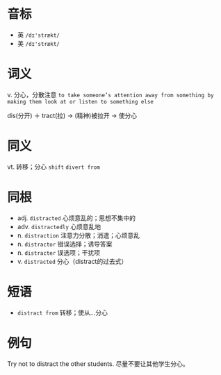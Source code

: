 # 音标

- 英 `/dɪ'strækt/`
- 美 `/dɪ'strækt/`

# 词义

v. 分心，分散注意
`to take someone’s attention away from something by making them look at or listen to something else`



dis(分开) ＋ tract(拉) → (精神)被拉开 → 使分心

# 同义

vt. 转移；分心
`shift` `divert from`

# 同根

- adj. `distracted` 心烦意乱的；思想不集中的
- adv. `distractedly` 心烦意乱地
- n. `distraction` 注意力分散；消遣；心烦意乱
- n. `distractor` 错误选择；诱导答案
- n. `distracter` 误选项；干扰项
- v. `distracted` 分心（distract的过去式）

# 短语

- `distract from` 转移；使从…分心

# 例句

Try not to distract the other students.
尽量不要让其他学生分心。


